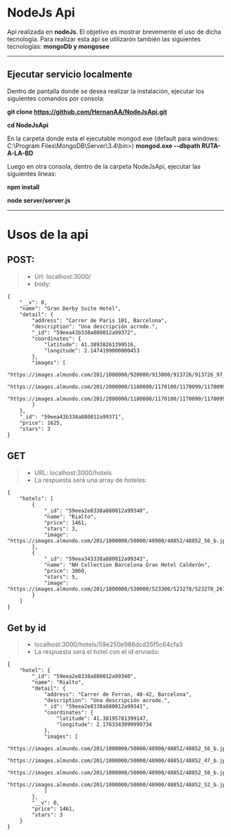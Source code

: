 NodeJs Api
===================

Api realizada en **nodeJs**. El objetivo es mostrar brevemente el uso de dicha tecnología. Para realizar esta api se utilizarón también las siguientes tecnologías: **mongoDb y mongosee**

----------
Ejecutar servicio localmente
-------------
Dentro de pantalla donde se desea realizar la instalación, ejecutar los siguientes comandos por consola:

**git clone https://github.com/HernanAA/NodeJsApi.git**

**cd NodeJsApi**

En la carpeta donde esta el ejecutable mongod.exe (default para windows: C:\Program Files\MongoDB\Server\3.4\bin>)
**mongod.exe --dbpath RUTA-A-LA-BD**

Luego en otra consola, dentro de la carpeta NodeJsApi, ejecutar las siguientes lineas:

**npm install**

**node server/server.js**


----------
Usos de la api
===================

POST: 
--------------
> - Url: localhost:3000/
> - body: 
```
{
    "__v": 0,
    "name": "Gran Derby Suite Hotel",
    "detail": {
        "address": "Carrer de Paris 101, Barcelona",
        "description": "Una descripción acrode.",
        "_id": "59eea43b338a880012a99372",
        "coordinates": {
            "latitude": 41.38938261399516,
            "longitude": 2.1474199000000453
        },
        "images": [
            "https://images.almundo.com/201/1000000/920000/913800/913726/913726_97_b.jpg",
            "https://images.almundo.com/201/2000000/1180000/1170100/1170099/1170099_56_b.jpg",
            "https://images.almundo.com/201/2000000/1180000/1170100/1170099/1170099_54_b.jpg"
        ]
    },
    "_id": "59eea43b338a880012a99371",
    "price": 1625,
    "stars": 3
}
```

GET
-----------
> - URL: localhost:3000/hotels
> - La respuesta será una array de hoteles:
```
{
    "hotels": [
        {
            "_id": "59eea2e8338a880012a99340",
            "name": "Rialto",
            "price": 1461,
            "stars": 3,
            "image": "https://images.almundo.com/201/1000000/50000/48900/48852/48852_56_b.jpg"
        },
        {
            "_id": "59eea343338a880012a99343",
            "name": "NH Collection Barcelona Gran Hotel Calderón",
            "price": 3060,
            "stars": 5,
            "image": "https://images.almundo.com/201/1000000/530000/523300/523278/523278_267_b.jpg"
        }
    ]
}
```

Get by id
-------------
> - localhost:3000/hotels/59e250e988dcd35f5c64cfa3
> - La respuesta será el hotel con el id enviado:
```
{
    "hotel": {
        "_id": "59eea2e8338a880012a99340",
        "name": "Rialto",
        "detail": {
            "address": "Carrer de Ferran, 40-42, Barcelona",
            "description": "Una descripción acrode.",
            "_id": "59eea2e8338a880012a99341",
            "coordinates": {
                "latitude": 41.38195781399147,
                "longitude": 2.1763343999999734
            },
            "images": [
                "https://images.almundo.com/201/1000000/50000/48900/48852/48852_56_b.jpg",
                "https://images.almundo.com/201/1000000/50000/48900/48852/48852_47_b.jpg",
                "https://images.almundo.com/201/1000000/50000/48900/48852/48852_50_b.jpg",
                "https://images.almundo.com/201/1000000/50000/48900/48852/48852_52_b.jpg"
            ]
        },
        "__v": 0,
        "price": 1461,
        "stars": 3
    }
}
```
